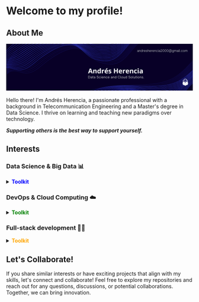 # Welcome to my profile!

## About Me

![Profile Image](banner.png)

Hello there! I'm Andrés Herencia, a passionate professional with a background in Telecommunication Engineering and a Master's degree in Data Science. I thrive on learning and teaching new paradigms over technology. 

***Supporting others is the best way to support yourself.***

## Interests

### Data Science & Big Data 📊

<details>
<summary><span style="color:blue"><b>Toolkit</b></span></summary>

- Python (scikit-learn, statsmodels, etc.)
- R
- SQL & noSQL
- MATLAB
- Spark
- Scala

</details>

### DevOps & Cloud Computing ☁️

<details>
<summary><span style="color:green"><b>Toolkit</b></span></summary>

- Python (scripting)
- AWS (Amazon Web Services)
- GCP (Google Cloud Platform)
- Bash & Powershell
- Docker & Kubernetes
- Ansible

</details>

### Full-stack development 👨‍💻

<details>
<summary><span style="color:orange"><b>Toolkit</b></span></summary>

- Java (SpringBoot)
- JavaScript (React & React Native + node.js)
- HTML
- CSS
- Python (Django & Streamlit)

</details>

## Let's Collaborate!

If you share similar interests or have exciting projects that align with my skills, let's connect and collaborate! Feel free to explore my repositories and reach out for any questions, discussions, or potential collaborations. Together, we can bring innovation.
